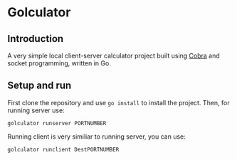 # Golculator

## Introduction

A very simple local client-server calculator project built using [Cobra](https://github.com/spf13/cobra) and socket programming, written in Go.

## Setup and run

First clone the repository and use `go install` to install the project.
Then, for running server use:
```
golculator runserver PORTNUMBER
```
Running client is very similiar to running server, you can use:
```
golculator runclient DestPORTNUMBER
```
